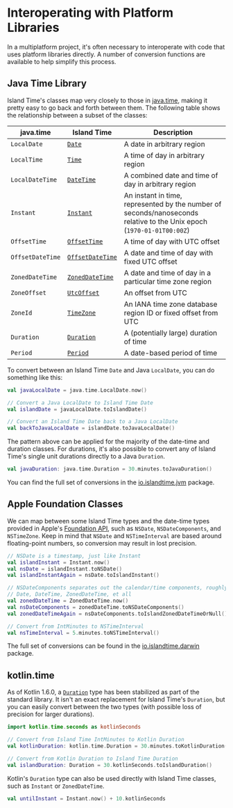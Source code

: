 # Interoperating with Platform Libraries

In a multiplatform project, it's often necessary to interoperate with code that uses platform libraries directly. A number of conversion functions are available to help simplify this process.

## Java Time Library

Island Time's classes map very closely to those in [java.time](https://docs.oracle.com/en/java/javase/14/docs/api/java.base/java/time/package-summary.html), making it pretty easy to go back and forth between them. The following table shows the relationship between a subset of the classes:

| java.time | Island Time | Description |
| --- | --- | --- |
| `LocalDate` | [`Date`](../api/core/core/io.islandtime/-date/index.md) | A date in arbitrary region |
| `LocalTime` | [`Time`](../api/core/core/io.islandtime/-time/index.md) | A time of day in arbitrary region |
| `LocalDateTime` | [`DateTime`](../api/core/core/io.islandtime/-date-time/index.md) | A combined date and time of day in arbitrary region |
| `Instant` | [`Instant`](../api/core/core/io.islandtime/-instant/index.md) | An instant in time, represented by the number of seconds/nanoseconds relative to the Unix epoch (`1970-01-01T00:00Z`) |
| `OffsetTime` | [`OffsetTime`](../api/core/core/io.islandtime/-offset-time/index.md) | A time of day with UTC offset |
| `OffsetDateTime` | [`OffsetDateTime`](../api/core/core/io.islandtime/-offset-date-time/index.md) | A date and time of day with fixed UTC offset |
| `ZonedDateTime` | [`ZonedDateTime`](../api/core/core/io.islandtime/-zoned-date-time/index.md) | A date and time of day in a particular time zone region |
| `ZoneOffset` | [`UtcOffset`](../api/core/core/io.islandtime/-utc-offset/index.md) | An offset from UTC |
| `ZoneId` | [`TimeZone`](../api/core/core/io.islandtime/-time-zone/index.md) | An IANA time zone database region ID or fixed offset from UTC |
| `Duration` | [`Duration`](../api/core/core/io.islandtime.measures/-duration/index.md) | A (potentially large) duration of time |
| `Period` | [`Period`](../api/core/core/io.islandtime.measures/-period/index.md) | A date-based period of time |

To convert between an Island Time `Date` and Java `LocalDate`, you can do something like this:

```kotlin
val javaLocalDate = java.time.LocalDate.now()

// Convert a Java LocalDate to Island Time Date
val islandDate = javaLocalDate.toIslandDate()

// Convert an Island Time Date back to a Java LocalDate
val backToJavaLocalDate = islandDate.toJavaLocalDate()
```

The pattern above can be applied for the majority of the date-time and duration classes. For durations, it's also possible to convert any of Island Time's single unit durations directly to a Java `Duration`.

```kotlin
val javaDuration: java.time.Duration = 30.minutes.toJavaDuration()
```

You can find the full set of conversions in the [io.islandtime.jvm](../api/core/core/io.islandtime.jvm/index.md) package.

## Apple Foundation Classes

We can map between some Island Time types and the date-time types provided in Apple's [Foundation API](https://developer.apple.com/documentation/foundation/dates_and_times?language=objc), such as `NSDate`, `NSDateComponents`, and `NSTimeZone`. Keep in mind that `NSDate` and `NSTimeInterval` are based around floating-point numbers, so conversion may result in lost precision.

```kotlin
// NSDate is a timestamp, just like Instant
val islandInstant = Instant.now()
val nsDate = islandInstant.toNSDate()
val islandInstantAgain = nsDate.toIslandInstant()

// NSDateComponents separates out the calendar/time components, roughly modeling
// Date, DateTime, ZonedDateTime, et all
val zonedDateTime = ZonedDateTime.now()
val nsDateComponents = zonedDateTime.toNSDateComponents()
val zonedDateTimeAgain = nsDateComponents.toIslandZonedDateTimeOrNull()

// Convert from IntMinutes to NSTimeInterval
val nsTimeInterval = 5.minutes.toNSTimeInterval()
```

The full set of conversions can be found in the [io.islandtime.darwin](../api/core/core/io.islandtime.darwin/index.md) package.

## kotlin.time

As of Kotlin 1.6.0, a [`Duration`](https://kotlinlang.org/api/latest/jvm/stdlib/kotlin.time/-duration/) type has been stabilized as part of the standard library. It isn't an exact replacement for Island Time's `Duration`, but you can easily convert between the two types (with possible loss of precision for larger durations).

```kotlin
import kotlin.time.seconds as kotlinSeconds

// Convert from Island Time IntMinutes to Kotlin Duration
val kotlinDuration: kotlin.time.Duration = 30.minutes.toKotlinDuration()

// Convert from Kotlin Duration to Island Time Duration
val islandDuration: Duration = 30.kotlinSeconds.toIslandDuration()
```

Kotlin's `Duration` type can also be used directly with Island Time classes, such as `Instant` or `ZonedDateTime`.

```kotlin
val untilInstant = Instant.now() + 10.kotlinSeconds
```
